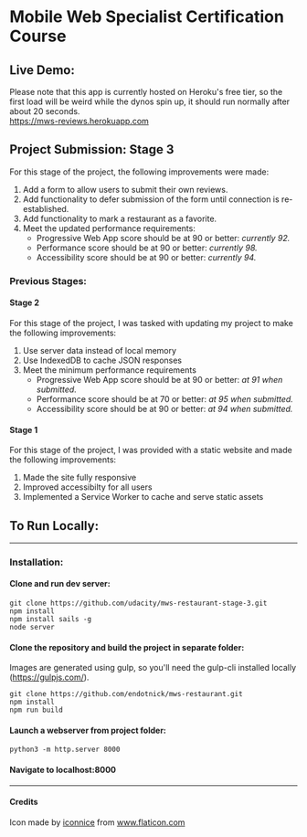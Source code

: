 # Mobile Web Specialist Certification Course

## Live Demo:
Please note that this app is currently hosted on Heroku's free tier, so the first load will be weird while the dynos spin up, it should run normally after about 20 seconds.  
https://mws-reviews.herokuapp.com

## Project Submission: Stage 3
For this stage of the project, the following improvements were made:
1. Add a form to allow users to submit their own reviews.
2. Add functionality to defer submission of the form until connection is re-established.
3. Add functionality to mark a restaurant as a favorite.
4. Meet the updated performance requirements:
    - Progressive Web App score should be at 90 or better: *currently 92.*
    - Performance score should be at 90 or better: *currently 98.*
    - Accessibility score should be at 90 or better: *currently 94.*

### Previous Stages:
#### Stage 2

For this stage of the project, I was tasked with updating my project to make the following improvements:
1. Use server data instead of local memory
2. Use IndexedDB to cache JSON responses
3. Meet the minimum performance requirements
    - Progressive Web App score should be at 90 or better: *at 91 when submitted.*
    - Performance score should be at 70 or better: *at 95 when submitted.*
    - Accessibility score should be at 90 or better: *at 94 when submitted.*

#### Stage 1

For this stage of the project, I was provided with a static website and made the following improvements:
1. Made the site fully responsive
2. Improved accessibilty for all users
3. Implemented a Service Worker to cache and serve static assets

## To Run Locally:
---
### Installation:
#### Clone and run dev server:
    git clone https://github.com/udacity/mws-restaurant-stage-3.git
    npm install
    npm install sails -g
    node server
    
#### Clone the repository and build the project in separate folder: 
Images are generated using gulp, so you'll need the gulp-cli installed locally (https://gulpjs.com/).

    git clone https://github.com/endotnick/mws-restaurant.git
    npm install
    npm run build
    
#### Launch a webserver from project folder:
    python3 -m http.server 8000   

#### Navigate to localhost:8000
---
#### Credits
Icon made by [iconnice](https://www.flaticon.com/authors/iconnice) from www.flaticon.com

